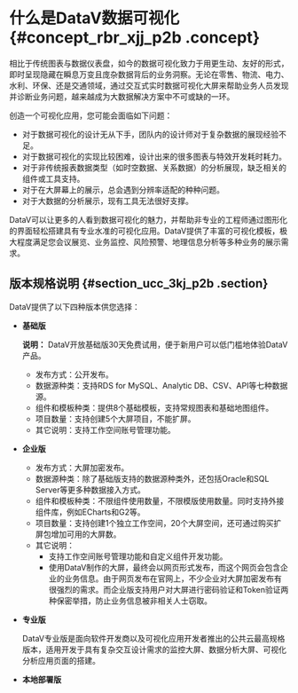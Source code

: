 # 什么是DataV数据可视化 {#concept_rbr_xjj_p2b .concept}

相比于传统图表与数据仪表盘，如今的数据可视化致力于用更生动、友好的形式，即时呈现隐藏在瞬息万变且庞杂数据背后的业务洞察。无论在零售、物流、电力、水利、环保、还是交通领域，通过交互式实时数据可视化大屏来帮助业务人员发现并诊断业务问题，越来越成为大数据解决方案中不可或缺的一环。

创造一个可视化应用，您可能会面临如下问题：

-   对于数据可视化的设计无从下手，团队内的设计师对于复杂数据的展现经验不足。
-   对于数据可视化的实现比较困难，设计出来的很多图表与特效开发耗时耗力。
-   对于非传统报表数据类型（如时空数据、关系数据）的分析展现，缺乏相关的组件或工具支持。
-   对于在大屏幕上的展示，总会遇到分辨率适配的种种问题。
-   对于大数据的分析展示，现有工具无法很好支撑。

DataV可以让更多的人看到数据可视化的魅力，并帮助非专业的工程师通过图形化的界面轻松搭建具有专业水准的可视化应用。DataV提供了丰富的可视化模板，极大程度满足您会议展览、业务监控、风险预警、地理信息分析等多种业务的展示需求。

## 版本规格说明 {#section_ucc_3kj_p2b .section}

DataV提供了以下四种版本供您选择：

-   **基础版** 

    **说明：** DataV开放基础版30天免费试用，便于新用户可以低门槛地体验DataV产品。

    -   发布方式：公开发布。
    -   数据源种类：支持RDS for MySQL、Analytic DB、CSV、API等七种数据源。
    -   组件和模板种类：提供8个基础模板，支持常规图表和基础地图组件。
    -   项目数量：支持创建5个大屏项目，不能扩屏。
    -   其它说明：支持工作空间账号管理功能。
-   **企业版** 
    -   发布方式：大屏加密发布。
    -   数据源种类：除了基础版支持的数据源种类外，还包括Oracle和SQL Server等更多种数据接入方式。
    -   组件和模板种类：不限组件使用数量，不限模版使用数量。同时支持外接组件库，例如ECharts和G2等。
    -   项目数量：支持创建1个独立工作空间，20个大屏空间，还可通过购买扩屏包增加可用的大屏数。
    -   其它说明：
        -   支持工作空间账号管理功能和自定义组件开发功能。
        -   使用DataV制作的大屏，最终会以网页形式发布，而这个网页会包含企业的业务信息。由于网页发布在官网上，不少企业对大屏加密发布有很强烈的需求。而企业版支持用户对大屏进行密码验证和Token验证两种保密举措，防止业务信息被非相关人士窃取。
-   **专业版** 

    DataV专业版是面向软件开发商以及可视化应用开发者推出的公共云最高规格版本，适用开发于具有复杂交互设计需求的监控大屏、数据分析大屏、可视化分析应用页面的搭建。

-   **本地部署版** 

